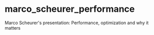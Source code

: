 # marco_scheurer_performance
Marco Scheurer's presentation: Performance, optimization and why it matters
